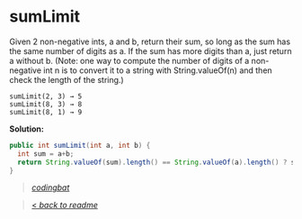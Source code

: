 # sumLimit

Given 2 non-negative ints, a and b, return their sum, so long as the sum has the same number of digits as a. If the sum has more digits than a, just return a without b. (Note: one way to compute the number of digits of a non-negative int n is to convert it to a string with String.valueOf(n) and then check the length of the string.)

```
sumLimit(2, 3) → 5
sumLimit(8, 3) → 8
sumLimit(8, 1) → 9
```

**Solution:**

```java
public int sumLimit(int a, int b) {
  int sum = a+b;
  return String.valueOf(sum).length() == String.valueOf(a).length() ? sum : a;
}
```

> _[codingbat](http://codingbat.com/prob/p118077)_

> [< _back to readme_](/README.md)